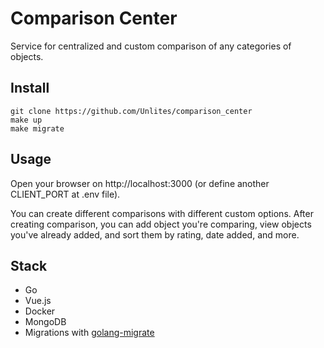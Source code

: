 # Comparison Center

Service for centralized and custom comparison of any categories of objects.

## Install

```shell
git clone https://github.com/Unlites/comparison_center
make up
make migrate
```

## Usage

Open your browser on http://localhost:3000 (or define another CLIENT_PORT at .env file).

You can create different comparisons with different custom options. After creating comparison, you can add object you're comparing, view objects you've already added, and sort them by rating, date added, and more.

## Stack

 - Go
 - Vue.js
 - Docker
 - MongoDB
 - Migrations with [golang-migrate](https://github.com/golang-migrate/migrate)
 